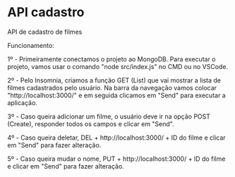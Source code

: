 # API cadastro
 API de cadastro de filmes

Funcionamento:

1º - Primeiramente conectamos o projeto ao MongoDB. Para executar o projeto, vamos usar o comando "node src/index.js" no CMD ou no VSCode.

2º - Pelo Insomnia, criamos a função GET (List) que vai mostrar a lista de filmes cadastrados pelo usuário. Na barra da navegação vamos colocar "http://localhost:3000/" e em seguida clicamos em "Send" para executar a aplicação.

3º - Caso queira adicionar um filme, o usuário deve ir na opção POST (Create), responder todos os campos e clicar em "Send".

4º - Caso queira deletar, DEL + http://localhost:3000/ + ID do filme e clicar em "Send" para fazer alteração.

5º - Caso queira mudar o nome, PUT + http://localhost:3000/ + ID do filme e clicar em "Send" para fazer alteração.